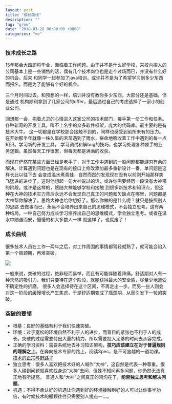 ```yaml
---
layout: post
title: "成长曲线"
description: ""
tag: "grow"
date: "2018-03-28 00:00:00 +0800"
categories: "me"
---
```


### 技术成长之路

15年那会大四即将毕业，面临着工作问题。由于并不是什么好学校，来校内招人的公司基本上是一些销售的活，偶有几个技术岗位也是走个过场而已，并没有什么好的机会。后来
和同学一起参加了java培训，或许并不是为了希望学习到多少东西而报名，而是为了能够有个好的机会。
<!--more-->
三个月时间过去，和预想的一样，培训并没有教你多少东西，大部分还是基础。但是通过
机构顺利拿到了几家公司的offer，最后通过自己的考虑选择了一家小的创业公司。  

回想那一会，抱着忐忑的心情进入这家公司的技术部门，接手第一份工作和任务。各种新奇的开发工具，叫不上名字的众多软件框架，庞大的代码库。最主要的是有技术大牛。
这一切都是在学校那会接触不到的，同样也感受到前所未有的压力。在开始那半年就像一株久旱的禾苗遇到了雨水，拼命地吸收着工作中遇到的每一点知识。学习新的开发工具，
学习调试和解bug的技巧，也学习处理各种棘手的业务逻辑。虽然每天工作很累，但每天都是满满的收获。  

而现在俨然在某些方面已经是老手了，对于工作中遇到的一般问题都能游刃有余的解决。计算遇到问题也是在现有的接口上修改添加最多重新设计一番，单问题是这样长此以往下去
会变成温水煮青蛙，自然而然的发现现在没有以前刚开始那样突飞猛进的进步了。这时他想起一句大神说过的话，或许你需要经历一段没有大神带的阶段。或许是这样的，跟随大神能够学校和接触
到很多新技术和知识点，但这种在大神的技术实力背后永远不会发现自己真正的问题和欠缺点在哪里，问题都是大神帮你解决了，思路大神也给你想好了。那么你做的是什么呢？就只是按照别人的思路
去做事而已，永远不会培养出来自己的思维模式，不会独立思考。这有两种结局，一种自己努力成长学习培养出自己的思维模式，学会独立思考。或者在温水中随遇而安，慢慢的和大多数人一样
就这样了，也就废了！


### 成长曲线

很多技术人员在工作一两年之后，对工作周围的事情都驾轻就熟了，就可能会陷入第一个瓶颈期，再难突破。  

![](https://olef5l6y5.qnssl.com/growth_curve_stages.png)  

一般来说，突破的过程，绝非轻而易举，而且有可能伴随着阵痛。舒适期对人有一种天然的吸引力，我们只要待在这个阶段，就能获得最大的安全感，尽量少地遭受不确定性的折磨。
很多人会选择待在这个区间，不再走出一步。而另一些人则会对这一阶段的缓慢增长产生焦虑，于是舒适期变成了瓶颈期，从而引发下一轮的突破。

### 突破的要领  

- 根基：良好的基础有利于我们快速突破。  
- 环境：过于宽松的环境自然不利于人的进步，而盲目的紧张也不利于人的成长。突破的过程需要付出大量的精力，所以需要投入足够的时间去从容完成。
- 正确的学习资料：需要系统地去补习知识架构，**技巧应该建立在对于普遍规则的理解之上**。在奔向技术专家的路上，阅读Spec，是不可逾越的一道功课。
[技术的正宗与野路子](http://zhangtielei.com/posts/blog-programmer-learn.html)
- 独立思考：很多人喜欢把技术好的人喊作“大神”，这自然是代表一种尊重。很多人碰到问题就喜欢找身边“大神”去问，但殊不知问再多问题，你仍然无法真正地有所提高。
普通人和“大神”之间真正的鸿沟在于，**能否独立思考和解决问题**。
- 机遇：不得不承认好的机遇让你遇到好的环境接触到好的人可以让你事半功倍，有时候技术的瓶颈往往只需要别人提点一二。



